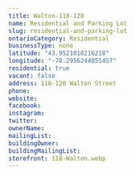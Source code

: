 ```yaml
---
title: Walton-118-120
name: Residential and Parking Lot
slug: residential-and-parking-lot
ontarioCategory: Residential
businessType: none
latitude: "43.9521010216218"
longitude: "-78.2956244051457"
residential: true
vacant: false
address: 118-120 Walton Street
phone:
website:
facebook:
instagram:
twitter:
ownerName:
mailingList:
buildingOwner:
buildingMailingList:
storefront: 118-Walton.webp
---
```


